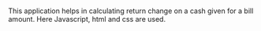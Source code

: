 #

This application helps in calculating return change on a cash given for a bill amount.
Here Javascript, html and css are used.
